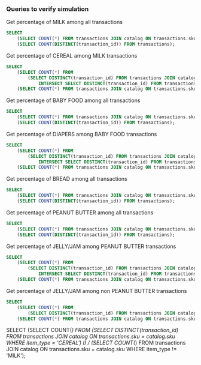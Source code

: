 ### Queries to verify simulation

Get percentage of MILK among all transactions
```sql
SELECT
    (SELECT COUNT(*) FROM transactions JOIN catalog ON transactions.sku = catalog.sku WHERE item_type = 'MILK') /
    (SELECT COUNT(DISTINCT(transaction_id)) FROM transactions);
```

Get percentage of CEREAL among MILK transactions
```sql
SELECT
    (SELECT COUNT(*) FROM
        (SELECT DISTINCT(transaction_id) FROM transactions JOIN catalog ON transactions.sku = catalog.sku WHERE item_type = 'CEREAL'
            INTERSECT SELECT DISTINCT(transaction_id) FROM transactions JOIN catalog ON transactions.sku = catalog.sku WHERE item_type = 'MILK') I) /
    (SELECT COUNT(*) FROM transactions JOIN catalog ON transactions.sku = catalog.sku WHERE item_type = 'MILK');
```

Get percentage of BABY FOOD among all transactions
```sql
SELECT
    (SELECT COUNT(*) FROM transactions JOIN catalog ON transactions.sku = catalog.sku WHERE item_type = 'BABY FOOD') /
    (SELECT COUNT(DISTINCT(transaction_id)) FROM transactions);
```

Get percentage of DIAPERS among BABY FOOD transactions
```sql
SELECT
    (SELECT COUNT(*) FROM
        (SELECT DISTINCT(transaction_id) FROM transactions JOIN catalog ON transactions.sku = catalog.sku WHERE item_type = 'DIAPERS'
            INTERSECT SELECT DISTINCT(transaction_id) FROM transactions JOIN catalog ON transactions.sku = catalog.sku WHERE item_type = 'BABY FOOD') I) /
    (SELECT COUNT(*) FROM transactions JOIN catalog ON transactions.sku = catalog.sku WHERE item_type = 'BABY FOOD');
```

Get percentage of BREAD among all transactions
```sql
SELECT
    (SELECT COUNT(*) FROM transactions JOIN catalog ON transactions.sku = catalog.sku WHERE item_type = 'BREAD') /
    (SELECT COUNT(DISTINCT(transaction_id)) FROM transactions);
```

Get percentage of PEANUT BUTTER among all transactions
```sql
SELECT
    (SELECT COUNT(*) FROM transactions JOIN catalog ON transactions.sku = catalog.sku WHERE item_type = 'PEANUT BUTTER') /
    (SELECT COUNT(DISTINCT(transaction_id)) FROM transactions);
```

Get percentage of JELLY/JAM among PEANUT BUTTER transactions
```sql
SELECT
    (SELECT COUNT(*) FROM
        (SELECT DISTINCT(transaction_id) FROM transactions JOIN catalog ON transactions.sku = catalog.sku WHERE item_type = 'JELLY/JAM'
            INTERSECT SELECT DISTINCT(transaction_id) FROM transactions JOIN catalog ON transactions.sku = catalog.sku WHERE item_type = 'PEANUT BUTTER') I) /
    (SELECT COUNT(*) FROM transactions JOIN catalog ON transactions.sku = catalog.sku WHERE item_type = 'PEANUT BUTTER');
```

Get percentage of JELLY/JAM among non PEANUT BUTTER transactions
```sql
SELECT
    (SELECT COUNT(*) FROM
        (SELECT DISTINCT(transaction_id) FROM transactions JOIN catalog ON transactions.sku = catalog.sku WHERE item_type = 'JELLY/JAM') I) /
    (SELECT COUNT(*) FROM transactions JOIN catalog ON transactions.sku = catalog.sku WHERE item_type != 'PEANUT BUTTER');
```

SELECT
    (SELECT COUNT(*) FROM
        (SELECT DISTINCT(transaction_id) FROM transactions JOIN catalog ON transactions.sku = catalog.sku WHERE item_type = 'CEREAL') I) /
    (SELECT COUNT(*) FROM transactions JOIN catalog ON transactions.sku = catalog.sku WHERE item_type != 'MILK');